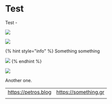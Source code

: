 # Test

Test -

![](https://img.shields.io/github/stars/hopsoft/stimulus_reflex?style=social)

![](https://img.shields.io/github/forks/hopsoft/stimulus_reflex?style=social)



{% hint style="info" %}
Something something



![](https://img.shields.io/github/stars/hopsoft/stimulus_reflex?style=social)
{% endhint %}

![](https://img.shields.io/github/forks/hopsoft/stimulus_reflex?style=social)



Another one.

|  |  |
| :--- | :--- |
| https://petros.blog | https://something.gr |
|  |  |




